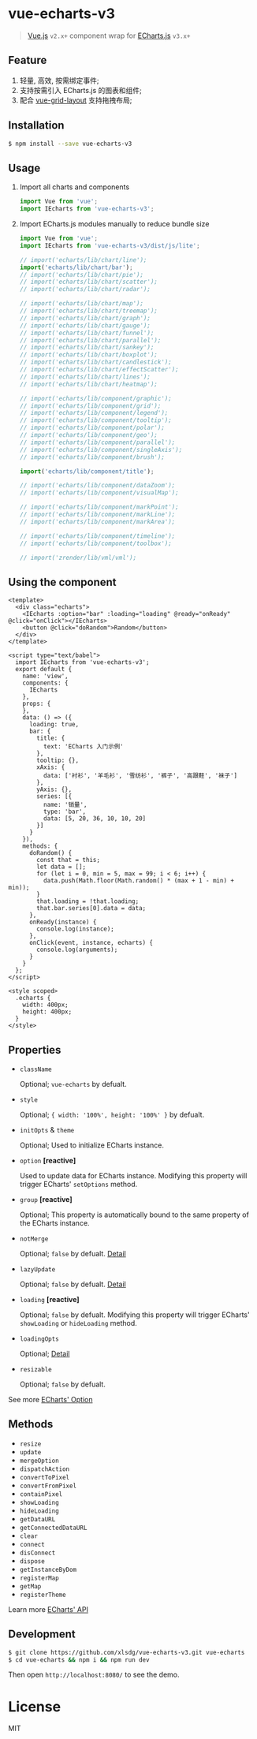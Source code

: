 # vue-echarts-v3

> [Vue.js](https://vuejs.org/) `v2.x+` component wrap for [ECharts.js](http://echarts.baidu.com/) `v3.x+`


## Feature

1. 轻量, 高效, 按需绑定事件;
2. 支持按需引入 ECharts.js 的图表和组件;
3. 配合 [vue-grid-layout](https://github.com/jbaysolutions/vue-grid-layout) 支持拖拽布局;


## Installation

``` bash
$ npm install --save vue-echarts-v3
```


## Usage

1. Import all charts and components

    ``` js
    import Vue from 'vue';
    import IEcharts from 'vue-echarts-v3';
    ```

2. Import ECharts.js modules manually to reduce bundle size

    ``` js
    import Vue from 'vue';
    import IEcharts from 'vue-echarts-v3/dist/js/lite';

    // import('echarts/lib/chart/line');
    import('echarts/lib/chart/bar');
    // import('echarts/lib/chart/pie');
    // import('echarts/lib/chart/scatter');
    // import('echarts/lib/chart/radar');

    // import('echarts/lib/chart/map');
    // import('echarts/lib/chart/treemap');
    // import('echarts/lib/chart/graph');
    // import('echarts/lib/chart/gauge');
    // import('echarts/lib/chart/funnel');
    // import('echarts/lib/chart/parallel');
    // import('echarts/lib/chart/sankey');
    // import('echarts/lib/chart/boxplot');
    // import('echarts/lib/chart/candlestick');
    // import('echarts/lib/chart/effectScatter');
    // import('echarts/lib/chart/lines');
    // import('echarts/lib/chart/heatmap');

    // import('echarts/lib/component/graphic');
    // import('echarts/lib/component/grid');
    // import('echarts/lib/component/legend');
    // import('echarts/lib/component/tooltip');
    // import('echarts/lib/component/polar');
    // import('echarts/lib/component/geo');
    // import('echarts/lib/component/parallel');
    // import('echarts/lib/component/singleAxis');
    // import('echarts/lib/component/brush');

    import('echarts/lib/component/title');

    // import('echarts/lib/component/dataZoom');
    // import('echarts/lib/component/visualMap');

    // import('echarts/lib/component/markPoint');
    // import('echarts/lib/component/markLine');
    // import('echarts/lib/component/markArea');

    // import('echarts/lib/component/timeline');
    // import('echarts/lib/component/toolbox');

    // import('zrender/lib/vml/vml');
    ```

## Using the component

``` vue
<template>
  <div class="echarts">
    <IEcharts :option="bar" :loading="loading" @ready="onReady" @click="onClick"></IEcharts>
    <button @click="doRandom">Random</button>
  </div>
</template>

<script type="text/babel">
  import IEcharts from 'vue-echarts-v3';
  export default {
    name: 'view',
    components: {
      IEcharts
    },
    props: {
    },
    data: () => ({
      loading: true,
      bar: {
        title: {
          text: 'ECharts 入门示例'
        },
        tooltip: {},
        xAxis: {
          data: ['衬衫', '羊毛衫', '雪纺衫', '裤子', '高跟鞋', '袜子']
        },
        yAxis: {},
        series: [{
          name: '销量',
          type: 'bar',
          data: [5, 20, 36, 10, 10, 20]
        }]
      }
    }),
    methods: {
      doRandom() {
        const that = this;
        let data = [];
        for (let i = 0, min = 5, max = 99; i < 6; i++) {
          data.push(Math.floor(Math.random() * (max + 1 - min) + min));
        }
        that.loading = !that.loading;
        that.bar.series[0].data = data;
      },
      onReady(instance) {
        console.log(instance);
      },
      onClick(event, instance, echarts) {
        console.log(arguments);
      }
    }
  };
</script>

<style scoped>
  .echarts {
    width: 400px;
    height: 400px;
  }
</style>
```

## Properties

* `className`

  Optional; `vue-echarts` by defualt.

* `style`

  Optional; `{ width: '100%', height: '100%' }` by defualt.

* `initOpts` & `theme`

  Optional; Used to initialize ECharts instance.

* `option` **[reactive]**

  Used to update data for ECharts instance. Modifying this property will trigger ECharts' `setOptions` method.

* `group` **[reactive]**

  Optional; This property is automatically bound to the same property of the ECharts instance.

* `notMerge`

  Optional; `false` by defualt. [Detail](http://echarts.baidu.com/api.html#echartsInstance.setOption)

* `lazyUpdate`

  Optional; `false` by defualt. [Detail](http://echarts.baidu.com/api.html#echartsInstance.setOption)

* `loading` **[reactive]**

  Optional; `false` by defualt. Modifying this property will trigger ECharts' `showLoading` or `hideLoading` method.

* `loadingOpts`

  Optional; [Detail](https://ecomfe.github.io/echarts-doc/public/en/api.html#echartsInstance.showLoading)

* `resizable`

  Optional; `false` by defualt.

See more [ECharts' Option](http://echarts.baidu.com/option.html)

## Methods

* `resize`
* `update`
* `mergeOption`
* `dispatchAction`
* `convertToPixel`
* `convertFromPixel`
* `containPixel`
* `showLoading`
* `hideLoading`
* `getDataURL`
* `getConnectedDataURL`
* `clear`
* `connect`
* `disConnect`
* `dispose`
* `getInstanceByDom`
* `registerMap`
* `getMap`
* `registerTheme`

Learn more [ECharts' API](http://echarts.baidu.com/api.html)


## Development

``` bash
$ git clone https://github.com/xlsdg/vue-echarts-v3.git vue-echarts
$ cd vue-echarts && npm i && npm run dev
```

Then open `http://localhost:8080/` to see the demo.

# License

MIT
